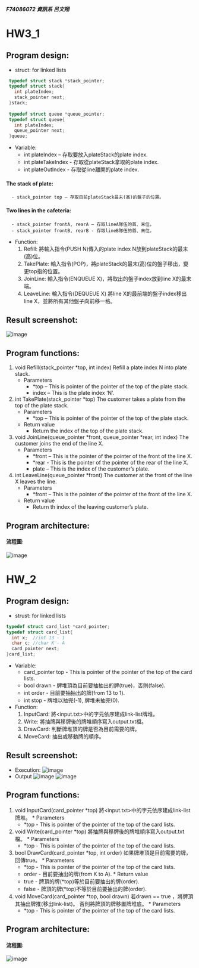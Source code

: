 ##### F74086072 資訊系 呂文翔
# HW3_1
## Program design:
   * struct:
   for linked lists
 ```c
  typedef struct stack *stack_pointer;
  typedef struct stack{
    int plateIndex;
    stack_pointer next;
  }stack;
  
  typedef struct queue *queue_pointer;
  typedef struct queue{
    int plateIndex;
    queue_pointer next;
  }queue;
 ```
   * Variable:
      - int plateIndex – 存取要放入plateStack的plate index.
      - int plateTakeIndex - 存取從plateStack拿取的plate index.
      - int plateOutIndex - 存取從line離開的plate index.
  #### The stack of plate:
      - stack_pointer top – 存取目前plateStack最末(高)的盤子的位置。
  #### Two lines in the cafeteria:
      - stack_pointer frontA, rearA – 存取lineA隊伍的首、末位。
      - stack_pointer frontB, rearB - 存取lineB隊伍的首、末位。
   * Function:
      1. Refill:
         將輸入指令(PUSH N)傳入的plate index N放到plateStack的最末(高)位。
      2.	TakePlate:
         輸入指令(POP)，將plateStack的最末(高)位的盤子移出，變更top指的位置。
      3.	JoinLine:
         輸入指令(ENQUEUE X)，將取出的盤子index放到line X的最末端。
      4.	LeaveLine:
         輸入指令(DEQUEUE X) 將line X的最前端的盤子index移出line X，並將所有其他盤子向前移一格。
## Result screenshot:
![image](https://github.com/ShawnLu31/data_structure_hw3/blob/main/hw3_1.PNG)
## Program functions:
   1. void Refill(stack_pointer *top, int index)
      Refill a plate index N into plate stack. 
      * Parameters
         - *top – This is pointer of the pointer of the top of the plate stack.
         - index – This is the plate index ‘N’.
   2. int TakePlate(stack_pointer *top)
      The customer takes a plate from the top of the plate stack.
      * Parameters
         - *top – This is pointer of the pointer of the top of the plate stack.
      * Return value
         - Return the index of the top of the plate stack.
   3. void JoinLine(queue_pointer *front, queue_pointer *rear, int index)
      The customer joins the end of the line X.
      * Parameters
         - *front – This is the pointer of the pointer of the front of the line X.
         - *rear - This is the pointer of the pointer of the rear of the line X.
         - plate – This is the index of the customer’s plate.
   4. int LeaveLine(queue_pointer *front)
      The customer at the front of the line X leaves the line.
      * Parameters 
         - *front – This is the pointer of the pointer of the front of the line X.
      * Return value
         - Return th index of the leaving customer’s plate.
## Program architecture:
#### 流程圖:
![image](https://github.com/ShawnLu31/data_structure_hw3/blob/main/Untitled%20Diagram.png)

# HW_2
## Program design:
  * strust:
  for linked lists
  ```c
  typedef struct card_list *card_pointer;
  typedef struct card_list{
    int x;  //int 13 - 1
    char c; //char K - A
    card_pointer next;
  }card_list;
  ```
  * Variable:
    - card_pointer top - This is pointer of the pointer of the top of the card lists.
    - bool drawn - 牌堆頂為目前要抽抽出的牌(true)，否則(false).
    - int order - 目前要抽抽出的牌(from 13 to 1).
    - int stop - 牌堆以抽完(-1), 牌堆未抽完(0).
  * Function:
    1. InputCard:
        將<input.txt>中的字元依序建成link-list牌堆。
    2. Write:
        將抽牌與移牌後的牌堆順序寫入output.txt檔。
    3. DrawCard:
        判斷牌堆頂的牌是否為目前需要的牌。
    4. MoveCard:
        抽出或移動牌的順序。
## Result screenshot:
* Execution:
![image](https://github.com/ShawnLu31/data_structure_hw3/blob/main/hw3_2-exe.PNG)
* Output
![image](https://github.com/ShawnLu31/data_structure_hw3/blob/main/hw3_2-1.PNG)
![image](https://github.com/ShawnLu31/data_structure_hw3/blob/main/hw3_2-2.PNG)
## Program functions:
  1. void InputCard(card_pointer *top)
    將<input.txt>中的字元依序建成link-list牌堆。
    * Parameters
      - *top - This is pointer of the pointer of the top of the card lists.
  2. void Write(card_pointer *top)
    將抽牌與移牌後的牌堆順序寫入output.txt檔。
    * Parameters
      - *top - This is pointer of the pointer of the top of the card lists.
  3. bool DrawCard(card_pointer *top, int order)
    如果牌堆頂是目前需要的牌，回傳true。
    * Parameters
      - *top - This is pointer of the pointer of the top of the card lists.
      - order - 目前要抽出的牌(from K to A).
    * Return value
      - true - 牌頂的牌(*top)等於目前要抽出的牌(order).
      - false - 牌頂的牌(*top)不等於目前要抽出的牌(order).
  4. void MoveCard(card_pointer *top, bool drawn)
    若drawn == true ，將牌頂其抽出牌推(移出link-list)。
    否則將牌頂的牌移置牌堆底。
    * Parameters
      - *top - This is pointer of the pointer of the top of the card lists.
## Program architecture:
####  流程圖:
![image](https://github.com/ShawnLu31/data_structure_hw3/blob/main/diagram3-2.png)
